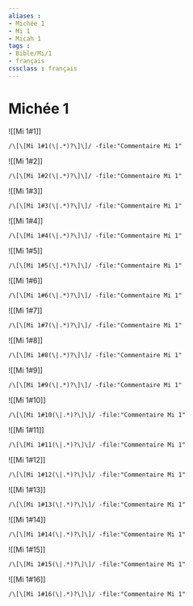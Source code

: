 ```yaml
---
aliases : 
- Michée 1
- Mi 1
- Micah 1
tags : 
- Bible/Mi/1
- français
cssclass : français
---
```


# Michée 1

![[Mi 1#1]]

```query
/\[\[Mi 1#1(\|.*)?\]\]/ -file:"Commentaire Mi 1"
```

![[Mi 1#2]]

```query
/\[\[Mi 1#2(\|.*)?\]\]/ -file:"Commentaire Mi 1"
```

![[Mi 1#3]]

```query
/\[\[Mi 1#3(\|.*)?\]\]/ -file:"Commentaire Mi 1"
```

![[Mi 1#4]]

```query
/\[\[Mi 1#4(\|.*)?\]\]/ -file:"Commentaire Mi 1"
```

![[Mi 1#5]]

```query
/\[\[Mi 1#5(\|.*)?\]\]/ -file:"Commentaire Mi 1"
```

![[Mi 1#6]]

```query
/\[\[Mi 1#6(\|.*)?\]\]/ -file:"Commentaire Mi 1"
```

![[Mi 1#7]]

```query
/\[\[Mi 1#7(\|.*)?\]\]/ -file:"Commentaire Mi 1"
```

![[Mi 1#8]]

```query
/\[\[Mi 1#8(\|.*)?\]\]/ -file:"Commentaire Mi 1"
```

![[Mi 1#9]]

```query
/\[\[Mi 1#9(\|.*)?\]\]/ -file:"Commentaire Mi 1"
```

![[Mi 1#10]]

```query
/\[\[Mi 1#10(\|.*)?\]\]/ -file:"Commentaire Mi 1"
```

![[Mi 1#11]]

```query
/\[\[Mi 1#11(\|.*)?\]\]/ -file:"Commentaire Mi 1"
```

![[Mi 1#12]]

```query
/\[\[Mi 1#12(\|.*)?\]\]/ -file:"Commentaire Mi 1"
```

![[Mi 1#13]]

```query
/\[\[Mi 1#13(\|.*)?\]\]/ -file:"Commentaire Mi 1"
```

![[Mi 1#14]]

```query
/\[\[Mi 1#14(\|.*)?\]\]/ -file:"Commentaire Mi 1"
```

![[Mi 1#15]]

```query
/\[\[Mi 1#15(\|.*)?\]\]/ -file:"Commentaire Mi 1"
```

![[Mi 1#16]]

```query
/\[\[Mi 1#16(\|.*)?\]\]/ -file:"Commentaire Mi 1"
```

